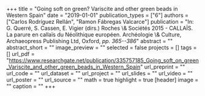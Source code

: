 +++
title = "Going soft on green? Variscite and other green beads in Western Spain"
date = "2019-01-01"
publication_types = ["6"]
authors = ["Carlos Rodríguez Rellán", "Ramon Fábregas Valcarce"]
publication = "In: G. Querré, S. Cassen, E. Vigier (dirs.)  Roches \\& Sociétés 2015 - CALLAÏS. La parure en callaïs du Néolithique européen. Archéologie \\& Culture, Archaeopress Publishing Ltd, Oxford, _pp. 365--386_"
abstract = ""
abstract_short = ""
image_preview = ""
selected = false
projects = []
tags = []
url_pdf = "https://www.researchgate.net/publication/335757185_Going_soft_on_green_Variscite_and_other_green_beads_in_Western_Spain"
url_preprint = ""
url_code = ""
url_dataset = ""
url_project = ""
url_slides = ""
url_video = ""
url_poster = ""
url_source = ""
math = true
highlight = true
[header]
image = ""
caption = ""
+++
